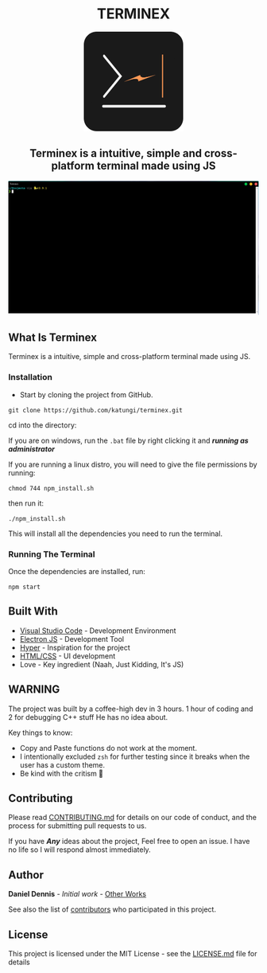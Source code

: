 <h1 align="center">TERMINEX</h1>
<p align="center">
    <img width="200" alt="Alacritty Logo" src="icons/terminex-square.png">
</p>

<h2 align="center">Terminex is a intuitive, simple and cross-platform terminal made using JS</h2>

<p align="center">
  <img width="600"
       alt="Terminex is a intuitive, simple and cross-platform terminal made using JS"
       src="images/terminex.png">
</p>

## What Is Terminex

Terminex is a intuitive, simple and cross-platform terminal made using JS.

### Installation

- Start by cloning the project from GitHub.

```terminal
git clone https://github.com/katungi/terminex.git
```

cd into the directory:

If you are on windows, run the `.bat` file by right clicking it and **_running as administrator_**

If you are running a linux distro, you will need to give the file permissions by running:

```terminal
chmod 744 npm_install.sh
```

then run it:

```terminal
./npm_install.sh
```

This will install all the dependencies you need to run the terminal.

### Running The Terminal

Once the dependencies are installed, run:

```terminal
npm start

```

## Built With

- [Visual Studio Code](https://visualstudio.microsoft.com/downloads/) - Development Environment
- [Electron JS](https://www.electronjs.org/) - Development Tool
- [Hyper](https://hyper.is/) - Inspiration for the project
- [HTML/CSS](https://developer.mozilla.org/en-US/docs/Web/HTML) - UI development
- Love - Key ingredient (Naah, Just Kidding, It's JS)


## WARNING

The project was built by a coffee-high dev in 3 hours. 1 hour of coding and 2 for debugging C++ stuff He has no idea about.

Key things to know:

- Copy and Paste functions do not work at the moment.
- I intentionally excluded ```zsh``` for further testing since it breaks when the user has a custom theme.
- Be kind with the critism 🥺

## Contributing

Please read [CONTRIBUTING.md](https://gist.github.com/PurpleBooth/b24679402957c63ec426) for details on our code of conduct, and the process for submitting pull requests to us.

If you have **_Any_** ideas about the project, Feel free to open an issue. I have no life so I will respond almost immediately.

## Author

**Daniel Dennis** - _Initial work_ - [Other Works](https://github.com/katungi/)

See also the list of [contributors](https://github.com/your/project/contributors) who participated in this project.

## License

This project is licensed under the MIT License - see the [LICENSE.md](LICENSE.md) file for details
